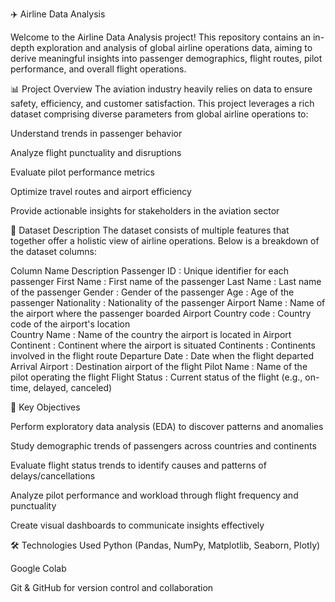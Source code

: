 ✈️ Airline Data Analysis


Welcome to the Airline Data Analysis project! This repository contains an in-depth exploration and analysis of global airline operations data, aiming to derive meaningful insights into passenger demographics, flight routes, pilot performance, and overall flight operations.

📊 Project Overview
The aviation industry heavily relies on data to ensure safety, efficiency, and customer satisfaction. This project leverages a rich dataset comprising diverse parameters from global airline operations to:

Understand trends in passenger behavior

Analyze flight punctuality and disruptions

Evaluate pilot performance metrics

Optimize travel routes and airport efficiency

Provide actionable insights for stakeholders in the aviation sector

📁 Dataset Description
The dataset consists of multiple features that together offer a holistic view of airline operations. Below is a breakdown of the dataset columns:

Column Name	Description
Passenger ID   : 	Unique identifier for each passenger
First Name	   :  First name of the passenger
Last Name	     :  Last name of the passenger
Gender	       :  Gender of the passenger
Age	           :  Age of the passenger
Nationality	   :  Nationality of the passenger
Airport Name	 :  Name of the airport where the passenger boarded
Airport Country code :  Country code of the airport's location	          
Country Name   :	Name of the country the airport is located in
Airport Continent	: Continent where the airport is situated
Continents	 :    Continents involved in the flight route
Departure Date	: Date when the flight departed
Arrival Airport	: Destination airport of the flight
Pilot Name      : Name of the pilot operating the flight
Flight Status	  : Current status of the flight (e.g., on-time, delayed, canceled)

🧠 Key Objectives

Perform exploratory data analysis (EDA) to discover patterns and anomalies

Study demographic trends of passengers across countries and continents

Evaluate flight status trends to identify causes and patterns of delays/cancellations

Analyze pilot performance and workload through flight frequency and punctuality

Create visual dashboards to communicate insights effectively

🛠️ Technologies Used
Python (Pandas, NumPy, Matplotlib, Seaborn, Plotly)

Google Colab

Git & GitHub for version control and collaboration


